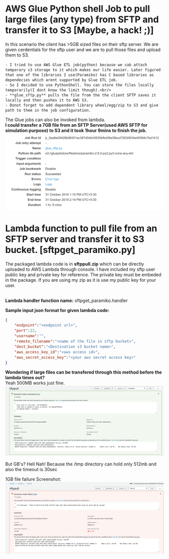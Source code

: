 # AWS Glue Python shell Job to pull large files (any type) from SFTP and transfer it to S3 [Maybe, a hack! ;)]

In this scenario the client has >5GB sized files on their sftp server. We are given cerdentials for the sftp user and we are to pull those files and upload them to S3.

	- I tried to use AWS Glue ETL job(python) because we cab attach temporary s3 storage to it which makes our life easier. Later figured that one of the libraries I use(Paramiko) has C based libraries as dependecies which arent supported by Glue ETL job.
	- So I decided to use PythonShell. You can store the files locally temporarily(I dont know the limit though).<br/>
	- **glue_sftp.py** pulls the file from the the client SFTP saves it locally and then pushes it to AWS S3.
	- Donot forget to add dependent library wheel/egg/zip to S3 and give path to them in the job configuration. 
The Glue jobs can also be invoked from lambda.<br/>
**I could transfer a 7GB file from an SFTP Server(used AWS SFTP for simulation purpose) to S3 and it took 1hour 9mins to finish the job.**
![Preview](https://github.com/gouthampro3/data-xray-sftp/blob/master/img/7gb.png)

# Lambda function to pull file from an SFTP server and transfer it to S3 bucket. [sftpget_paramiko.py]

The packaged lambda code is in **sftppull.zip** which can be directly uploaded to AWS Lambda through console. I have included my sftp user public key and private key for reference. The private key must be embeded in the package. If you are using my zip as it is use my public key for your user.<br /><br />

**Lambda handler function name:** sftpget_paramiko.handler <br />

**Sample input json format for given lambda code:** <br />
```json
{
	"endpoint":"<endpoint url>",
	"port":22,
	"username":"",
	"remote_filename":"<name of the file in sftp bucket>",
	"dest_bucket":"<Destination s3 bucket name>",
	"aws_access_key_id":"<aws access id>",
	"aws_secret_access_key":"<your aws secret access key>"
}
```	
**Wondering if large files can be transfered through this method before the lambda times out?**<br/>
Yeah 500MB works just fine. 
![Preview](https://github.com/gouthampro3/data-xray-sftp/blob/master/img/500mb.PNG)

But GB's? Hell Nah! Because the /tmp directory can hold only 512mb and also the timeout is 30sec<br/>

1GB file failure Screenshot:
![Preview](https://github.com/gouthampro3/data-xray-sftp/blob/master/img/1gb.PNG)